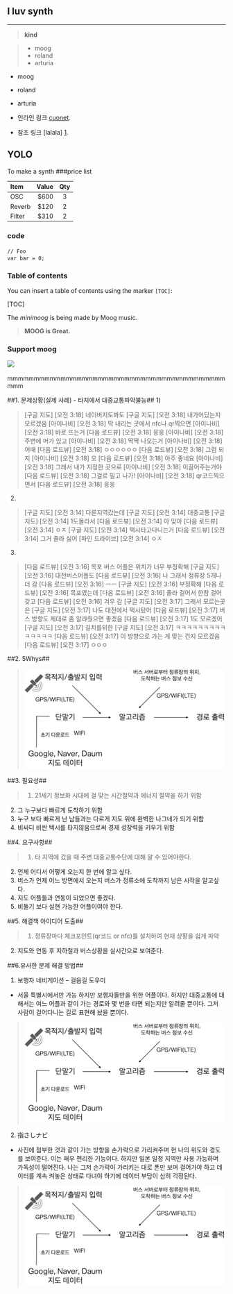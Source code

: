 I luv synth
------------------------
----------


> **kind**

> - moog
> - roland
> - arturia



* moog
* roland
* arturia



* 인라인 링크 [cuonet](http://www.cuonet.com/).
* 참조 링크 [lalala] [1].

[1]:###code

YOLO
--------------------

To make a synth
###price list

| Item     | Value | Qty   |
| :------- | ----: | :---: |
| OSC | $600 |  3   |
| Reverb    | $120   |  2   |
| Filter   | $310    |  2  |







### code 



```
// Foo
var bar = 0;
```



### Table of contents

You can insert a table of contents using the marker `[TOC]`:

[TOC]


The *minimoog* is being made by Moog music.







> **MOOG is Great.**
### Support moog

[![](http://www.uvi.net/img/cms/Synths%20Anthology/SYNTHANTHOLOGY_SYNTH1.jpg)](https://monetizejs.com/authorize?client_id=ESTHdCYOi18iLhhO&summary=true)

mmmmmmmmmmmmmmmmmmmmmmmmmmmmmmmmmmmmmmmmmmmm

##1. 문제상황(실제 사례) - 타지에서 대중교통파악불능##
1)
> [구글 지도] [오전 3:18] 네이버지도봐도
[구글 지도] [오전 3:18] 내가어딨는지모르겠음
[아이나비] [오전 3:18] 딱 내리는 곳에서 nfc나 qr찍으면
[아이나비] [오전 3:18] 바로 뜨는거
[다음 로드뷰] [오전 3:18] 응응
[아이나비] [오전 3:18] 주변에 머가 있고
[아이나비] [오전 3:18] 딱딱 나오는거
[아이나비] [오전 3:18] 어때
[다음 로드뷰] [오전 3:18] ㅇㅇㅇㅇㅇㅇ
[다음 로드뷰] [오전 3:18] 그럼 되지
[아이나비] [오전 3:18] 오
[다음 로드뷰] [오전 3:18] 아주 좋네요
[아이나비] [오전 3:18] 그래서 내가 지정한 곳으로
[아이나비] [오전 3:18] 이끌어주는거야
[다음 로드뷰] [오전 3:18] 그걸로 밀고 나가!
[아이나비] [오전 3:18] qr코드찍으면서
[다음 로드뷰] [오전 3:18] 응응

2)
> [구글 지도] [오전 3:14] 다른지역갔는데
[구글 지도] [오전 3:14] 대중교통
[구글 지도] [오전 3:14] 1도몰라서
[다음 로드뷰] [오전 3:14] 아 맞아
[다음 로드뷰] [오전 3:14] ㅇㅈ
[구글 지도] [오전 3:14] 택시타고다니는거
[다음 로드뷰] [오전 3:14] 그거 졸라 싫어
[파인 드라이브] [오전 3:14] ㅇㅈ

3)
> [다음 로드뷰] [오전 3:16] 목포 버스 어플은 위치가 너무 부정확해
[구글 지도] [오전 3:16] 대전버스어플도
[다음 로드뷰] [오전 3:16] 나 그래서 정류장 5개나 더 감
[다음 로드뷰] [오전 3:16] ㅡㅡ
[구글 지도] [오전 3:16] 부정확해
[다음 로드뷰] [오전 3:16] 목포였는데
[다음 로드뷰] [오전 3:16] 졸라 걸어서 한참 걸어갖고
[다음 로드뷰] [오전 3:16] 겨우 감
[구글 지도] [오전 3:17] 그래서 모르는곳은
[구글 지도] [오전 3:17] 나도 대전에서 택시탔어
[다음 로드뷰] [오전 3:17] 버스 방향도 제대로 좀 알랴줬으면 좋겠음
[다음 로드뷰] [오전 3:17] 1도 모르겠어
[구글 지도] [오전 3:17] 길치를위한
[구글 지도] [오전 3:17] ㅋㅋㅋㅋㅋㅋㅋㅋㅋㅋㅋㅋㅋㅋ
[다음 로드뷰] [오전 3:17] 이 방향으로 가는 게 맞는 건지 모르겠음
[다음 로드뷰] [오전 3:17] ㅇㅇㅇ
 
##2. 5Whys##
> ![](KakaoTalk_20160607_222342212.png)


##3. 필요성##
> 1)	21세기 정보화 시대에 걸 맞는 시간절약과 에너지 절약을 하기 위함
2)	그 누구보다 빠르게 도착하기 위함
3)	누구 보다 빠르게 난 남들과는 다르게 지도 위에 완벽한 나그네가 되기 위함
4)	비싸디 비싼 택시를 타지않음으로써 경제 성장력을 키우기 위함

##4. 요구사항##
> 1)	타 지역에 갔을 때 주변 대중교통수단에 대해 알 수 있어야한다.
2)	언제 어디서 어떻게 오는지 한 번에 알고 싶다.
3)	버스가 언제 어느 방면에서 오는지 버스가 정류소에 도착까지 남은 시작을 알고싶다.
4)	지도 어플들과 연동이 되었으면 좋겠다.
5) 비둘기 보다 실현 가능한 어플이여야 한다.

##5. 해결책 아이디어 도출##
> 1)	정류장마다 체크포인트(qr코드 or nfc)를 설치하여 현재 상황을 쉽게 파악
2)	지도와 연동 후 지하철과 버스상황을 실시간으로 보여준다.

##6.유사한 문제 해결 방법##
1)	보행자 네비게이션 – 걸음길 도우미
-	서울 특별시에서만 가능 하지만 보행자들만을 위한 어플이다. 하지만 대중교통에 대해서는 여느 어플과 같이 가는 경로와 몇 번을 타면 되는지만 알려줄 뿐이다. 그저 사람이 걸어다니는 길로 표현해 놨을 뿐이다.
> ![](KakaoTalk_20160607_222342212.png)

2)	指さしナビ
-	사진에 첨부한 것과 같이 가는 방향을 손가락으로 가리켜주며 현 나의 위도와 경도를 보여준다. 이는 매우 편리한 기능이다. 하지만 일본 일정 지역만 사용 가능하며 가독성이 떨어진다. 나는 그저 손가락이 가리키는 대로 폰만 보며 걸어가야 하고 데이터를 계속 켜놓은 상태로 다녀야 하기에 데이터 부담이 심히 걱정된다.
> ![](KakaoTalk_20160607_222342212.png)
